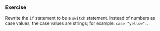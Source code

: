 <!--{ ids:[168], language:'JavaScript', type:'workshop', order: 5, name:'switch Statements I', description:'Perform actions based on different cases' } -->
### Exercise

Rewrite the `if` statement to be a `switch` statement. Instead of numbers as case values, the case values are strings; for example: `case "yellow":`.
